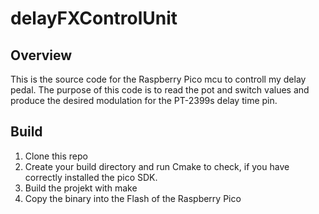 # delayFXControlUnit
## Overview
This is the source code for the Raspberry Pico mcu to controll my delay pedal.
The purpose of this code is to read the pot and switch values and produce the desired modulation for the PT-2399s delay time pin.

## Build
1. Clone this repo
2. Create your build directory and run Cmake to check, if you have correctly installed the pico SDK.
3. Build the projekt with make
4. Copy the binary into the Flash of the Raspberry Pico
